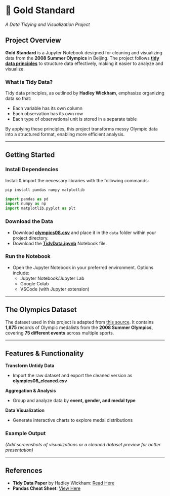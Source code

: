 # :medal_sports: Gold Standard  
*A Data Tidying and Visualization Project*  

## Project Overview  
**Gold Standard** is a Jupyter Notebook designed for cleaning and visualizing data from the **2008 Summer Olympics** in Beijing. The project follows [**tidy data principles**](https://vita.had.co.nz/papers/tidy-data.pdf) to structure data effectively, making it easier to analyze and visualize.  

### What is Tidy Data?  
Tidy data principles, as outlined by **Hadley Wickham**, emphasize organizing data so that:  
- Each variable has its own column  
- Each observation has its own row  
- Each type of observational unit is stored in a separate table  

By applying these principles, this project transforms messy Olympic data into a structured format, enabling more efficient analysis.  

---

## Getting Started

### Install Dependencies  
Install & import the necessary libraries with the following commands:
```bash
pip install pandas numpy matplotlib  
```
```python
import pandas as pd  
import numpy as np  
import matplotlib.pyplot as plt  
```

### Download the Data  
- Download [**olympics08.csv**](TidyData-Project/data/olympics08.csv) and place it in the `data` folder within your project directory.  
- Download the [**TidyData.ipynb**](TidyData-Project/TidyData.ipynb) Notebook file.  

### Run the Notebook  
- Open the Jupyter Notebook in your preferred environment. Options include:  
  - Jupyter Notebook/Jupyter Lab  
  - Google Colab  
  - VSCode (with Jupyter extension)  

---

## The Olympics Dataset  
The dataset used in this project is adapted from [this source](https://edjnet.github.io/OlympicsGoNUTS/2008/). It contains **1,875** records of Olympic medalists from the **2008 Summer Olympics**, covering **75 different events** across multiple sports.  

---

## Features & Functionality  

**Transform Untidy Data**  
- Import the raw dataset and export the cleaned version as **olympics08_cleaned.csv**   

**Aggregation & Analysis**  
- Group and analyze data by **event, gender, and medal type**

**Data Visualization**  
- Generate interactive charts to explore medal distributions 

### Example Output  
*(Add screenshots of visualizations or a cleaned dataset preview for better presentation)*  

---

## References
- **Tidy Data Paper** by Hadley Wickham: [Read Here](https://vita.had.co.nz/papers/tidy-data.pdf)  
- **Pandas Cheat Sheet**: [View Here](https://pandas.pydata.org/Pandas_Cheat_Sheet.pdf)
